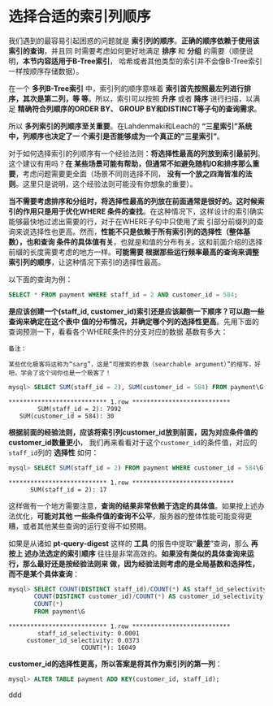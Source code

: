选择合适的索引列顺序
================================================================================
我们遇到的最容易引起困惑的问题就是 **索引列的顺序**。**正确的顺序依赖于使用该索引的查询**，并且同
时需要考虑如何更好地满足 **排序** 和 **分组** 的需要（顺便说明，**本节内容适用于B-Tree索引**，
哈希或者其他类型的索引并不会像B-Tree索引一样按顺序存储数据）。

在一个 **多列B-Tree索引** 中，索引列的顺序意味着 **索引首先按照最左列进行排序，其次是第二列，等
等**。所以，索引可以按照 **升序** 或者 **降序** 进行扫描，以满足 **精确符合列顺序的ORDER BY、
GROUP BY和DISTINCT等子句的查询需求**。

所以 **多列索引的列顺序至关重要**。在Lahdenmaki和Leach的 **“三星索引”系统中，列顺序也决定了一
个索引是否能够成为一个真正的”三星索引”**。

对于如何选择索引的列顺序有一个经验法则：**将选择性最高的列放到索引最前列**。这个建议有用吗？**在
某些场景可能有帮助，但通常不如避免随机IO和排序那么重要**，考虑问题需要更全面（场景不同则选择不同，
**没有一个放之四海皆准的法则**。这里只是说明，这个经验法则可能没有你想象的重要）。

**当不需要考虑排序和分组时，将选择性最高的列放在前面通常是很好的。这时候索引的作用只是用于优化WHERE
条件的查找**。在这种情况下，这样设计的索引确实能够最快地过滤出需要的行，对于在WHERE子句中只使用了索
引部分前缀列的查询来说选择性也更高。然而，**性能不只是依赖于所有索引列的选择性（整体基数），也和查询
条件的具体值有关**，也就是和值的分布有关。这和前面介绍的选择前缀的长度需要考虑的地方一样。**可能需要
根据那些运行频率最高的查询来调整索引列的顺序**，让这种情况下索引的选择性最高。

以下面的查询为例：
```sql
SELECT * FROM payment WHERE staff_id = 2 AND customer_id = 584;
```
**是应该创建一个(staff_id, customer_id)索引还是应该颠倒一下顺序？可以跑一些查询来确定在这个表中
值的分布情况，并确定哪个列的选择性更高**。先用下面的查询预测一下，看看各个WHERE条件的分支对应的数据
基数有多大：
```
备注：

某些优化极客将这称为“sarg”，这是“可搜索的参数（searchable argument）”的缩写，好吧，学会了这个词你也是一个极客了！
```
```sql
mysql> SELECT SUM(staff_id = 2), SUM(customer_id = 584) FROM payment\G
```
```
*************************** 1.row ***************************
        SUM(staff_id = 2): 7992
   SUM(customer_id = 584): 30
```
**根据前面的经验法则，应该将索引列customer_id放到前面，因为对应条件值的customer_id数量更小**，
我们再来看看对于这个`customer_id`的条件值，对应的`staff_id`列的 **选择性** 如何：
```sql
mysql> SELECT SUM(staff_id = 2) FROM payment WHERE customer_id = 584\G
```
```
*************************** 1.row ****************************
      SUM(staff_id = 2): 17
```
这样做有一个地方需要注意，**查询的结果非常依赖于选定的具体值**。如果按上述办法优化，**可能对其他
一些条件值的查询不公平**，服务器的整体性能可能变得更糟，或者其他某些查询的运行变得不如预期。

如果是从诸如 **pt-query-digest** 这样的 **工具** 的报告中提取“**最差**”查询，那么 **再按上
述办法选定的索引顺序** 往往是非常高效的。**如果没有类似的具体查询来运行，那么最好还是按经验法则来
做，因为经验法则考虑的是全局基数和选择性，而不是某个具体查询**：
```sql
mysql> SELECT COUNT(DISTINCT staff_id)/COUNT(*) AS staff_id_selectivity,
       COUNT(DISTINCT customer_id)/COUNT(*) AS customer_id_selectivity,
       COUNT(*)
       FROM payment\G
```
```
*************************** 1.row ***************************
        staff_id_selectivity: 0.0001
     customer_id_selectivity: 0.0373
                    COUNT(*): 16049
```
**customer_id的选择性更高，所以答案是将其作为索引列的第一列**：
```sql
mysql> ALTER TABLE payment ADD KEY(customer_id, staff_id);
```







































ddd
